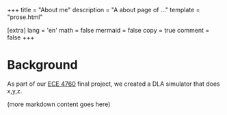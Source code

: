 +++
title = "About me"
description = "A about page of ..."
template = "prose.html"

[extra]
lang = 'en'
math = false
mermaid = false
copy = true
comment = false
+++

# Background

As part of our [ECE 4760](https://ece4760.github.io/) final project, we created a
DLA simulator that does x,y,z.

(more markdown content goes here)
